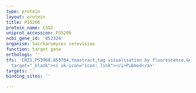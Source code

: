 ```yaml
---
type: protein
layout: protein
title: P35206
protein_name: CSG2
uniprot_accession: P35206
ncbi_gene_id: '852324'
organism: Saccharomyces cerevisiae
function: target gene
orthologs: ''
tfs: 'CRZ1,P53968,855704,Yeastract,tag visualisation by fluorescence,&ensp;<a href="https://www.ncbi.nlm.nih.gov/pubmed/?term=18818649%5Buid%5D+OR+24170807%5Buid%5D"
  target="_blank"><i uk-icon="icon: link"></i>Pubmed</a>'
targets: ''
binding_sites: ''

---
```

